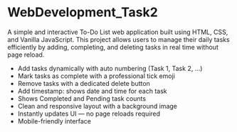 # WebDevelopment_Task2
A simple and interactive To-Do List web application built using HTML, CSS, and Vanilla JavaScript. This project allows users to manage their daily tasks efficiently by adding, completing, and deleting tasks in real time without page reload.
- Add tasks dynamically with auto numbering (Task 1, Task 2, ...)
- Mark tasks as complete with a professional tick emoji
- Remove tasks with a dedicated delete button
- Add timestamp: shows date and time for each task
- Shows Completed and Pending task counts
- Clean and responsive layout with a background image
- Instantly updates UI — no page reloads required
- Mobile-friendly interface

